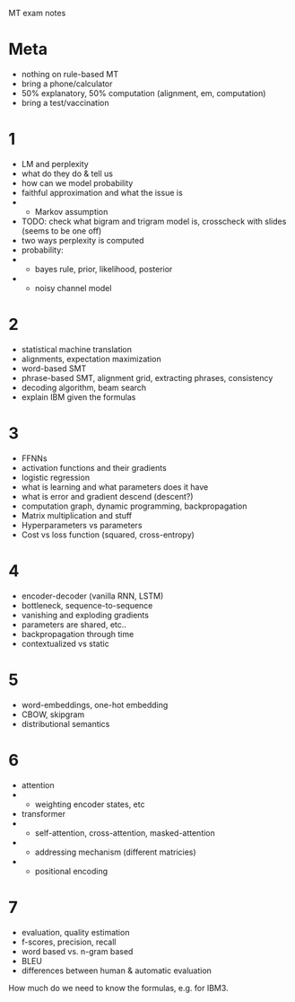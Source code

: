 MT exam notes

# Meta
- nothing on rule-based MT
- bring a phone/calculator
- 50% explanatory, 50% computation (alignment, em, computation)
- bring a test/vaccination

# 1
- LM and perplexity
- what do they do & tell us
- how can we model probability
- faithful approximation and what the issue is
- - Markov assumption
- TODO: check what bigram and trigram model is, crosscheck with slides (seems to be one off)
- two ways perplexity is computed
- probability:
- - bayes rule, prior, likelihood, posterior
- - noisy channel model

# 2
- statistical machine translation
- alignments, expectation maximization
- word-based SMT
- phrase-based SMT, alignment grid, extracting phrases, consistency
- decoding algorithm, beam search
- explain IBM given the formulas

# 3
- FFNNs
- activation functions and their gradients
- logistic regression
- what is learning and what parameters does it have
- what is error and gradient descend (descent?)
- computation graph, dynamic programming, backpropagation
- Matrix multiplication and stuff
- Hyperparameters vs parameters
- Cost vs loss function (squared, cross-entropy)

# 4
- encoder-decoder (vanilla RNN, LSTM)
- bottleneck, sequence-to-sequence
- vanishing and exploding gradients
- parameters are shared, etc..
- backpropagation through time
- contextualized vs static

# 5
- word-embeddings, one-hot embedding
- CBOW, skipgram
- distributional semantics

# 6
- attention
- - weighting encoder states, etc
- transformer
- - self-attention, cross-attention, masked-attention
- - addressing mechanism (different matricies)
- - positional encoding

# 7
- evaluation, quality estimation
- f-scores, precision, recall
- word based vs. n-gram based
- BLEU
- differences between human & automatic evaluation

How much do we need to know the formulas, e.g. for IBM3.
